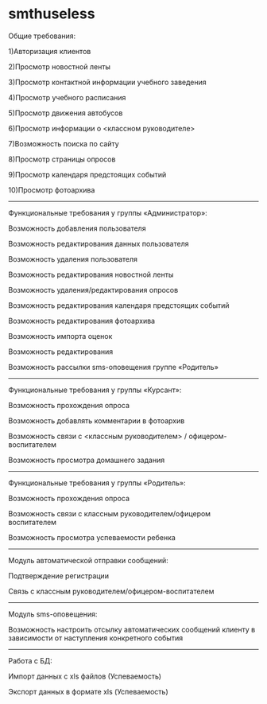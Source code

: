 # smthuseless
Общие требования:

1)Авторизация клиентов

2)Просмотр новостной ленты

3)Просмотр контактной информации учебного заведения

4)Просмотр учебного расписания

5)Просмотр движения автобусов

6)Просмотр информации о <классном руководителе>

7)Возможность поиска по сайту

8)Просмотр страницы опросов

9)Просмотр календаря предстоящих событий

10)Просмотр фотоархива

---

Функциональные требования у группы «Администратор»:

Возможность добавления пользователя

Возможность редактирования данных пользователя

Возможность удаления пользователя

Возможность редактирования новостной ленты

Возможность удаления/редактирования опросов

Возможность редактирования календаря предстоящих событий

Возможность редактирования фотоархива

Возможность импорта оценок

Возможность редактирования

Возможность рассылки sms-оповещения группе «Родитель»

---

Функциональные требования у группы «Курсант»:

Возможность прохождения опроса

Возможность добавлять комментарии в фотоархив

Возможность связи с <классным руководителем> / офицером-воспитателем 

Возможность просмотра домашнего задания

---

Функциональные требования у группы «Родитель»:

Возможность прохождения опроса

Возможность связи с классным руководителем/офицером воспитателем

Возможность просмотра успеваемости ребенка



---


Модуль автоматической отправки сообщений:

Подтверждение регистрации 

Связь с классным руководителем/офицером-воспитателем 

---

Модуль sms-оповещения:

Возможность настроить отсылку автоматических сообщений клиенту в зависимости от наступления конкретного события

---

Работа с БД:

Импорт данных с xls файлов (Успеваемость)

Экспорт данных в формате xls (Успеваемость)
